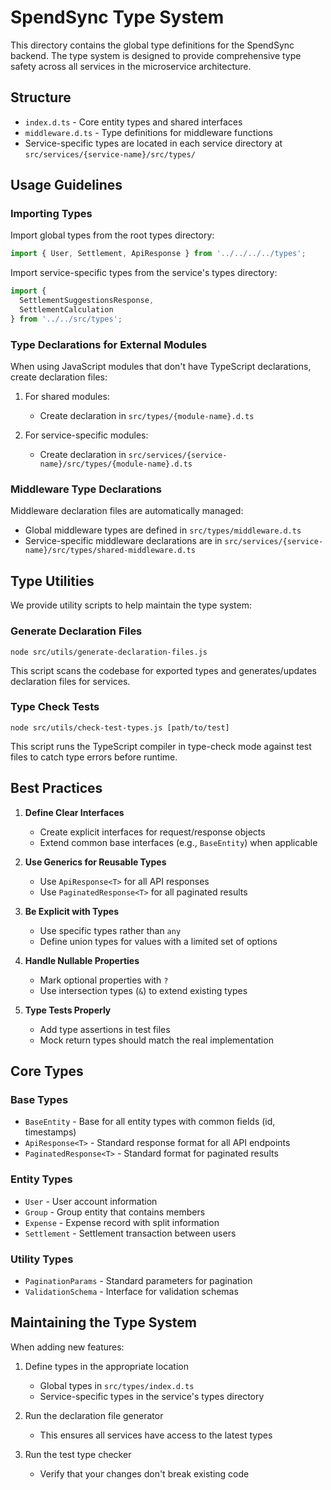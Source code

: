 # SpendSync Type System

This directory contains the global type definitions for the SpendSync backend. The type system is designed to provide comprehensive type safety across all services in the microservice architecture.

## Structure

- `index.d.ts` - Core entity types and shared interfaces
- `middleware.d.ts` - Type definitions for middleware functions
- Service-specific types are located in each service directory at `src/services/{service-name}/src/types/`

## Usage Guidelines

### Importing Types

Import global types from the root types directory:

```typescript
import { User, Settlement, ApiResponse } from '../../../../types';
```

Import service-specific types from the service's types directory:

```typescript
import { 
  SettlementSuggestionsResponse,
  SettlementCalculation
} from '../../src/types';
```

### Type Declarations for External Modules

When using JavaScript modules that don't have TypeScript declarations, create declaration files:

1. For shared modules:
   - Create declaration in `src/types/{module-name}.d.ts`

2. For service-specific modules:
   - Create declaration in `src/services/{service-name}/src/types/{module-name}.d.ts`

### Middleware Type Declarations

Middleware declaration files are automatically managed:

- Global middleware types are defined in `src/types/middleware.d.ts`
- Service-specific middleware declarations are in `src/services/{service-name}/src/types/shared-middleware.d.ts`

## Type Utilities

We provide utility scripts to help maintain the type system:

### Generate Declaration Files

```
node src/utils/generate-declaration-files.js
```

This script scans the codebase for exported types and generates/updates declaration files for services.

### Type Check Tests

```
node src/utils/check-test-types.js [path/to/test]
```

This script runs the TypeScript compiler in type-check mode against test files to catch type errors before runtime.

## Best Practices

1. **Define Clear Interfaces**
   - Create explicit interfaces for request/response objects
   - Extend common base interfaces (e.g., `BaseEntity`) when applicable

2. **Use Generics for Reusable Types**
   - Use `ApiResponse<T>` for all API responses
   - Use `PaginatedResponse<T>` for all paginated results

3. **Be Explicit with Types**
   - Use specific types rather than `any`
   - Define union types for values with a limited set of options

4. **Handle Nullable Properties**
   - Mark optional properties with `?`
   - Use intersection types (`&`) to extend existing types

5. **Type Tests Properly**
   - Add type assertions in test files
   - Mock return types should match the real implementation

## Core Types

### Base Types

- `BaseEntity` - Base for all entity types with common fields (id, timestamps)
- `ApiResponse<T>` - Standard response format for all API endpoints
- `PaginatedResponse<T>` - Standard format for paginated results

### Entity Types

- `User` - User account information
- `Group` - Group entity that contains members
- `Expense` - Expense record with split information
- `Settlement` - Settlement transaction between users

### Utility Types

- `PaginationParams` - Standard parameters for pagination
- `ValidationSchema` - Interface for validation schemas

## Maintaining the Type System

When adding new features:

1. Define types in the appropriate location
   - Global types in `src/types/index.d.ts`
   - Service-specific types in the service's types directory

2. Run the declaration file generator
   - This ensures all services have access to the latest types

3. Run the test type checker
   - Verify that your changes don't break existing code 